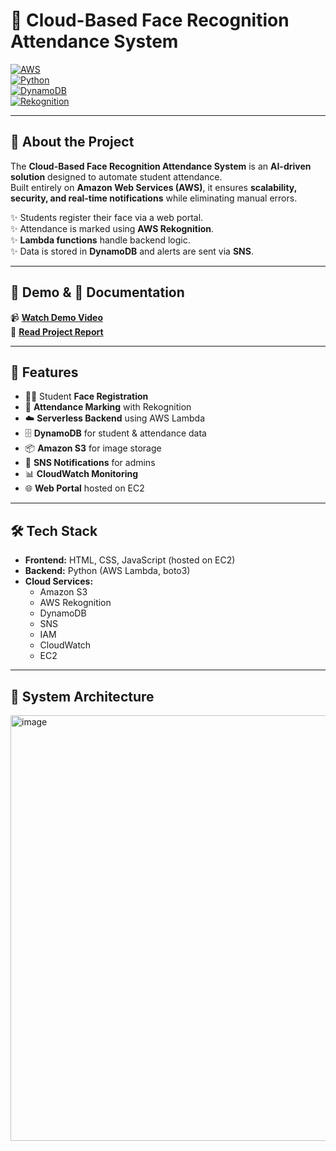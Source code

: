 # 📌 Cloud-Based Face Recognition Attendance System  

[![AWS](https://img.shields.io/badge/Cloud-AWS-orange?logo=amazonaws)](https://aws.amazon.com/)  
[![Python](https://img.shields.io/badge/Python-3.9%2B-blue?logo=python)](https://www.python.org/)  
[![DynamoDB](https://img.shields.io/badge/Database-DynamoDB-4053D6?logo=amazondynamodb)](https://aws.amazon.com/dynamodb/)  
[![Rekognition](https://img.shields.io/badge/AI-Face_Recognition-green?logo=amazon)](https://aws.amazon.com/rekognition/)  

---

## 📖 About the Project  

The **Cloud-Based Face Recognition Attendance System** is an **AI-driven solution** designed to automate student attendance.  
Built entirely on **Amazon Web Services (AWS)**, it ensures **scalability, security, and real-time notifications** while eliminating manual errors.  

✨ Students register their face via a web portal.  
✨ Attendance is marked using **AWS Rekognition**.  
✨ **Lambda functions** handle backend logic.  
✨ Data is stored in **DynamoDB** and alerts are sent via **SNS**.  

---

## 🎥 Demo & 📄 Documentation  

📹 **[Watch Demo Video](https://github.com/user-attachments/assets/236a857b-8d89-429e-acf4-ff9658e759a0)**  
📄 **[Read Project Report](docs/Cloud_Project.pdf)**  

---

## 🚀 Features  

- 👨‍🎓 Student **Face Registration**  
- 📝 **Attendance Marking** with Rekognition  
- ☁️ **Serverless Backend** using AWS Lambda  
- 🗄️ **DynamoDB** for student & attendance data  
- 📦 **Amazon S3** for image storage  
- 🔔 **SNS Notifications** for admins  
- 📊 **CloudWatch Monitoring**  
- 🌐 **Web Portal** hosted on EC2  

---

## 🛠️ Tech Stack  

- **Frontend:** HTML, CSS, JavaScript (hosted on EC2)  
- **Backend:** Python (AWS Lambda, boto3)  
- **Cloud Services:**  
  - Amazon S3  
  - AWS Rekognition  
  - DynamoDB  
  - SNS  
  - IAM  
  - CloudWatch  
  - EC2  

---

## 📐 System Architecture  

<img width="1017" height="681" alt="image" src="https://github.com/user-attachments/assets/a49ff4af-a114-4489-ad89-d792d5409b69" />
